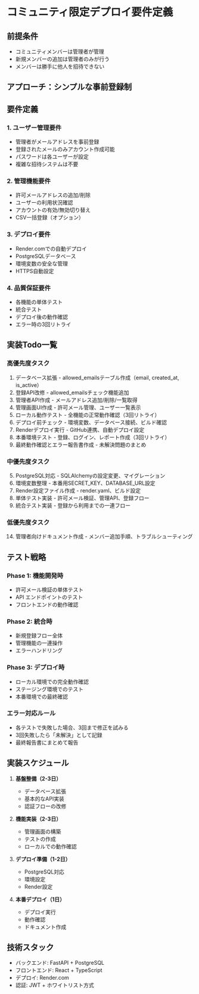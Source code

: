 # コミュニティ限定デプロイ要件定義

## 前提条件
- コミュニティメンバーは管理者が管理
- 新規メンバーの追加は管理者のみが行う
- メンバーは勝手に他人を招待できない

## アプローチ：シンプルな事前登録制

## 要件定義

### 1. ユーザー管理要件
- 管理者がメールアドレスを事前登録
- 登録されたメールのみアカウント作成可能
- パスワードは各ユーザーが設定
- 複雑な招待システムは不要

### 2. 管理機能要件
- 許可メールアドレスの追加/削除
- ユーザーの利用状況確認
- アカウントの有効/無効切り替え
- CSV一括登録（オプション）

### 3. デプロイ要件
- Render.comでの自動デプロイ
- PostgreSQLデータベース
- 環境変数の安全な管理
- HTTPS自動設定

### 4. 品質保証要件
- 各機能の単体テスト
- 統合テスト
- デプロイ後の動作確認
- エラー時の3回リトライ

## 実装Todo一覧

### 高優先度タスク
1. データベース拡張 - allowed_emailsテーブル作成（email, created_at, is_active）
2. 登録API改修 - allowed_emailsチェック機能追加
3. 管理者API作成 - メールアドレス追加/削除/一覧取得
4. 管理画面UI作成 - 許可メール管理、ユーザー一覧表示
10. ローカル動作テスト - 全機能の正常動作確認（3回リトライ）
11. デプロイ前チェック - 環境変数、データベース接続、ビルド確認
12. Renderデプロイ実行 - GitHub連携、自動デプロイ設定
13. 本番環境テスト - 登録、ログイン、レポート作成（3回リトライ）
15. 最終動作確認とエラー報告書作成 - 未解決問題のまとめ

### 中優先度タスク
5. PostgreSQL対応 - SQLAlchemyの設定変更、マイグレーション
6. 環境変数整理 - 本番用SECRET_KEY、DATABASE_URL設定
7. Render設定ファイル作成 - render.yaml、ビルド設定
8. 単体テスト実装 - 許可メール検証、管理API、登録フロー
9. 統合テスト実装 - 登録から利用までの一連フロー

### 低優先度タスク
14. 管理者向けドキュメント作成 - メンバー追加手順、トラブルシューティング

## テスト戦略

### Phase 1: 機能開発時
- 許可メール検証の単体テスト
- API エンドポイントのテスト
- フロントエンドの動作確認

### Phase 2: 統合時
- 新規登録フロー全体
- 管理機能の一連操作
- エラーハンドリング

### Phase 3: デプロイ時
- ローカル環境での完全動作確認
- ステージング環境でのテスト
- 本番環境での最終確認

### エラー対応ルール
- 各テストで失敗した場合、3回まで修正を試みる
- 3回失敗したら「未解決」として記録
- 最終報告書にまとめて報告

## 実装スケジュール

1. **基盤整備（2-3日）**
   - データベース拡張
   - 基本的なAPI実装
   - 認証フローの改修

2. **機能実装（2-3日）**
   - 管理画面の構築
   - テストの作成
   - ローカルでの動作確認

3. **デプロイ準備（1-2日）**
   - PostgreSQL対応
   - 環境設定
   - Render設定

4. **本番デプロイ（1日）**
   - デプロイ実行
   - 動作確認
   - ドキュメント作成

## 技術スタック
- バックエンド: FastAPI + PostgreSQL
- フロントエンド: React + TypeScript
- デプロイ: Render.com
- 認証: JWT + ホワイトリスト方式